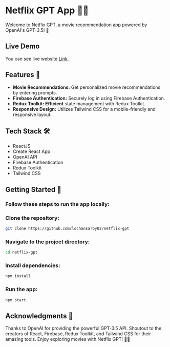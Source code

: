 # Netflix GPT App 🍿🤖
Welcome to Netflix GPT, a movie recommendation app powered by OpenAI's GPT-3.5! 🎉

## Live Demo
You can see live website [Link](https://netflixgpt-vert.vercel.app).

## Features 🌟
- **Movie Recommendations:** Get personalized movie recommendations by entering prompts.
- **Firebase Authentication:** Securely log in using Firebase Authentication.
- **Redux Toolkit: Efficient** state management with Redux Toolkit.
- **Responsive Design:** Utilizes Tailwind CSS for a mobile-friendly and responsive layout.
  
## Tech Stack 🛠️

- ReactJS
- Create React App
- OpenAI API
- Firebase Authentication
- Redux Toolkit
- Tailwind CSS


## Getting Started 🚀

### Follow these steps to run the app locally:
### Clone the repository:

```bash
git clone https://github.com/lochansaroy02/netflix-gpt
```
### Navigate to the project directory:

```bash
cd netflix-gpt
```

### Install dependencies:

```bash
npm install
```

### Run the app:

```bash
npm start
```


## Acknowledgments 🙌
Thanks to OpenAI for providing the powerful GPT-3.5 API.
Shoutout to the creators of React, Firebase, Redux Toolkit, and Tailwind CSS for their amazing tools.
Enjoy exploring movies with Netflix GPT! 🍿🎥
